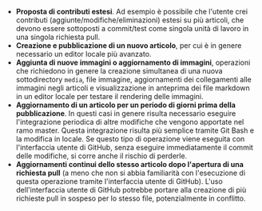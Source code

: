  - **Proposta di contributi estesi**. Ad esempio è possibile che l'utente crei contributi (aggiunte/modifiche/eliminazioni) estesi su più articoli, che devono essere sottoposti a commit/test come singola unità di lavoro in una singola richiesta pull. 
 - **Creazione e pubblicazione di un nuovo articolo**, per cui è in genere necessario un editor locale più avanzato. 
 - **Aggiunta di nuove immagini o aggiornamento di immagini**, operazioni che richiedono in genere la creazione simultanea di una nuova sottodirectory `media`, file immagine, aggiornamenti dei collegamenti alle immagini negli articoli e visualizzazione in anteprima dei file markdown in un editor locale per testare il rendering delle immagini.
 - **Aggiornamento di un articolo per un periodo di giorni prima della pubblicazione**. In questi casi in genere risulta necessario eseguire l'integrazione periodica di altre modifiche che vengono apportate nel ramo master. Questa integrazione risulta più semplice tramite Git Bash e la modifica in locale. Se questo tipo di operazione viene eseguita con l'interfaccia utente di GitHub, senza eseguire immediatamente il commit delle modifiche, si corre anche il rischio di perderle.
 - **Aggiornamenti continui dello stesso articolo dopo l'apertura di una richiesta pull** (a meno che non si abbia familiarità con l'esecuzione di questa operazione tramite l'interfaccia utente di GitHub). L'uso dell'interfaccia utente di GitHub potrebbe portare alla creazione di più richieste pull in sospeso per lo stesso file, potenzialmente in conflitto. 